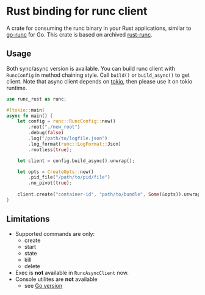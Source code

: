 # Rust binding for runc client

A crate for consuming the runc binary in your Rust applications, similar to [go-runc](https://github.com/containerd/go-runc) for Go. 
This crate is based on archived [rust-runc](https://github.com/pwFoo/rust-runc).

## Usage
Both sync/async version is available.
You can build runc client with `RuncConfig` in method chaining style.
Call `build()` or `build_async()` to get client.
Note that async client depends on [tokio](https://github.com/tokio-rs/tokio), then please use it on tokio runtime.

```rust
use runc_rust as runc;

#[tokio::main]
async fn main() {
    let config = runc::RuncConfig::new()
        .root("./new_root")
        .debug(false)
        .log("/path/to/logfile.json")
        .log_format(runc::LogFormat::Json)
        .rootless(true);

    let client = config.build_async().unwrap();

    let opts = CreateOpts::new()
        .pid_file("/path/to/pid/file")
        .no_pivot(true);
    
    client.create("container-id", "path/to/bundle", Some(&opts)).unwrap();
}
```

## Limitations
- Supported commands are only:
    - create
    - start
    - state
    - kill
    - delete
- Exec is **not** available in `RuncAsyncClient` now.
- Console utilites are **not** available
    - see [Go version](https://github.com/containerd/go-runc/blob/main/console.go)